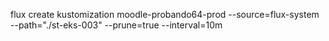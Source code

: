 flux create kustomization moodle-probando64-prod
  --source=flux-system
  --path="./st-eks-003"
  --prune=true
  --interval=10m
